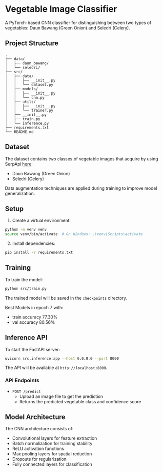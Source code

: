 # Vegetable Image Classifier

A PyTorch-based CNN classifier for distinguishing between two types of vegetables: Daun Bawang (Green Onion) and Seledri (Celery).

## Project Structure

```
.
├── data/
│   ├── daun_bawang/
│   └── seledri/
├── src/
│   ├── data/
│   │   ├── __init__.py
│   │   └── dataset.py
│   ├── models/
│   │   ├── __init__.py
│   │   └── cnn.py
│   ├── utils/
│   │   ├── __init__.py
│   │   └── trainer.py
│   ├── __init__.py
│   ├── train.py
│   └── inference.py
├── requirements.txt
└── README.md
```
## Dataset

The dataset contains two classes of vegetable images that acquire by using SerpApi [here](https://github.com/adiptamartulandi/google-image-scraper):
- Daun Bawang (Green Onion)
- Seledri (Celery)

Data augmentation techniques are applied during training to improve model generalization.

## Setup

1. Create a virtual environment:
```bash
python -m venv venv
source venv/bin/activate  # On Windows: .\venv\Scripts\activate
```

2. Install dependencies:
```bash
pip install -r requirements.txt
```

## Training

To train the model:

```bash
python src/train.py
```

The trained model will be saved in the `checkpoints` directory.

Best Models in epoch 7 with:
- train accuracy 77.30%
- val accuracy 80.56%

## Inference API

To start the FastAPI server:

```bash
uvicorn src.inference:app --host 0.0.0.0 --port 8000
```

The API will be available at `http://localhost:8000`.

### API Endpoints

- `POST /predict`
  - Upload an image file to get the prediction
  - Returns the predicted vegetable class and confidence score

## Model Architecture

The CNN architecture consists of:
- Convolutional layers for feature extraction
- Batch normalization for training stability
- ReLU activation functions
- Max pooling layers for spatial reduction
- Dropouts for regularization
- Fully connected layers for classification
